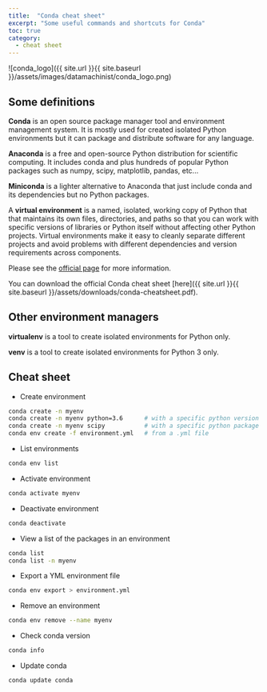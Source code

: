 ```yaml
---
title:  "Conda cheat sheet"
excerpt: "Some useful commands and shortcuts for Conda"
toc: true
category:
  - cheat sheet
---
```



![conda_logo]({{ site.url }}{{ site.baseurl }}/assets/images/datamachinist/conda_logo.png)




## Some definitions

**Conda** is an open source package manager tool and environment management system. It is mostly used for created isolated Python environments but it can package and distribute software for any language.

**Anaconda** is a free and open-source Python distribution for scientific computing. It includes conda and plus hundreds of popular Python packages such as numpy, scipy, matplotlib, pandas, etc...

**Miniconda** is a lighter alternative to Anaconda that just include conda and its dependencies but no Python packages.

A **virtual environment** is a named, isolated, working copy of Python that that maintains its own files, directories, and paths so that you can work with specific versions of libraries or Python itself without affecting other Python projects. Virtual environments make it easy to cleanly separate different projects and avoid problems with different dependencies and version requirements across components.


Please see the [official page](https://docs.conda.io/projects/conda/en/latest/user-guide/tasks/manage-environments.html) for more information.


You can download the official Conda cheat sheet [here]({{ site.url }}{{ site.baseurl }}/assets/downloads/conda-cheatsheet.pdf).



## Other environment managers



**virtualenv** is a tool to create isolated environments for Python only.


**venv** is a tool to create isolated environments for Python 3 only.




## Cheat sheet


- Create environment

```bash
conda create -n myenv
conda create -n myenv python=3.6      # with a specific python version
conda create -n myenv scipy           # with a specific python package
conda env create -f environment.yml   # from a .yml file
```


- List environments


```bash
conda env list
```


- Activate environment


```bash
conda activate myenv
```


- Deactivate environment


```bash
conda deactivate
```


- View a list of the packages in an environment


```bash
conda list
conda list -n myenv
```


- Export a YML environment file


```bash
conda env export > environment.yml
```


- Remove an environment


```bash
conda env remove --name myenv
```


- Check conda version


```bash
conda info
```


- Update conda


```bash
conda update conda
```

